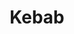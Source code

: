 ---
layout: item
title: Kebab
item-id: 1971
datatable: true
id: 1971
name: "Kebab"
members: false
lowalch: 1
highalch: 1
examine: "A meaty kebab."
monsters:
  - id: 458
    name: "Lizard"
    members: true
    combat_level: 42
    wiki_url: "https://oldschool.runescape.wiki/w/Lizard"
    drops:
      - quantity: "1"
        rarity: 0.1015625
    image: "https://oldschool.runescape.wiki/images/thumb/8/85/Desert_lizard.png/150px-Desert_lizard.png?58ef5"
  - id: 459
    name: "Desert Lizard"
    members: true
    combat_level: 24
    wiki_url: "https://oldschool.runescape.wiki/w/Desert_Lizard"
    drops:
      - quantity: "1"
        rarity: 0.1015625
    image: "https://oldschool.runescape.wiki/images/thumb/8/85/Desert_lizard.png/220px-Desert_lizard.png?58ef5"
  - id: 462
    name: "Small Lizard"
    members: true
    combat_level: 12
    wiki_url: "https://oldschool.runescape.wiki/w/Small_Lizard"
    drops:
      - quantity: "1"
        rarity: 0.1015625
    image: "https://oldschool.runescape.wiki/images/thumb/f/fc/Small_Lizard.png/220px-Small_Lizard.png?dc8b8"
  - id: 2216
    name: "Sergeant Strongstack"
    members: true
    combat_level: 141
    wiki_url: "https://oldschool.runescape.wiki/w/Sergeant_Strongstack"
    drops:
      - quantity: "1"
        rarity: 0.16666666666666666
    image: "https://oldschool.runescape.wiki/images/thumb/6/65/Sergeant_Strongstack.png/230px-Sergeant_Strongstack.png?4af2c"
---